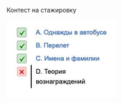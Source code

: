 Контест на стажировку

![alt text](https://raw.githubusercontent.com/fllnrn/Algo/main/Yandex/IMAGE.jpg)